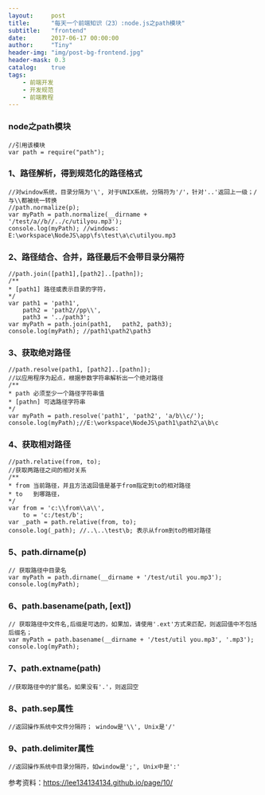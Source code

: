 ```yaml
---
layout:     post
title:      "每天一个前端知识（23）:node.js之path模块"
subtitle:   "frontend"
date:       2017-06-17 00:00:00
author:     "Tiny"
header-img: "img/post-bg-frontend.jpg"
header-mask: 0.3
catalog:    true
tags:
    - 前端开发
    - 开发规范
    - 前端教程
---
```


### node之path模块

    //引用该模块
    var path = require("path");
    
### 1、路径解析，得到规范化的路径格式

    //对window系统，目录分隔为'\', 对于UNIX系统，分隔符为'/'，针对'..'返回上一级；/与\\都被统一转换
    //path.normalize(p);
    var myPath = path.normalize(__dirname + '/test/a//b//../c/utilyou.mp3');
    console.log(myPath); //windows: E:\workspace\NodeJS\app\fs\test\a\c\utilyou.mp3
    
### 2、路径结合、合并，路径最后不会带目录分隔符

    //path.join([path1],[path2]..[pathn]);
    /**
    * [path1] 路径或表示目录的字符，
    */
    var path1 = 'path1',
        path2 = 'path2//pp\\',
        path3 = '../path3';
    var myPath = path.join(path1,   path2, path3);
    console.log(myPath); //path1\path2\path3
    
### 3、获取绝对路径

    //path.resolve(path1, [path2]..[pathn]);
    //以应用程序为起点，根据参数字符串解析出一个绝对路径
    /**
    * path 必须至少一个路径字符串值
    * [pathn] 可选路径字符串
    */
    var myPath = path.resolve('path1', 'path2', 'a/b\\c/');
    console.log(myPath);//E:\workspace\NodeJS\path1\path2\a\b\c
    
### 4、获取相对路径

    //path.relative(from, to);
    //获取两路径之间的相对关系
    /**
    * from 当前路径，并且方法返回值是基于from指定到to的相对路径
    * to   到哪路径，
    */
    var from = 'c:\\from\\a\\',
        to = 'c:/test/b';
    var _path = path.relative(from, to);
    console.log(_path); //..\..\test\b; 表示从from到to的相对路径
    
### 5、path.dirname(p)

    // 获取路径中目录名
    var myPath = path.dirname(__dirname + '/test/util you.mp3');
    console.log(myPath);
    
### 6、path.basename(path, [ext])

    // 获取路径中文件名,后缀是可选的，如果加，请使用'.ext'方式来匹配，则返回值中不包括后缀名；
    var myPath = path.basename(__dirname + '/test/util you.mp3', '.mp3');
    console.log(myPath);
    
### 7、path.extname(path)

    //获取路径中的扩展名，如果没有'.'，则返回空
    
### 8、path.sep属性

    //返回操作系统中文件分隔符； window是'\\', Unix是'/'
    
### 9、path.delimiter属性

    //返回操作系统中目录分隔符，如window是';', Unix中是':'
    
参考资料：https://lee134134134.github.io/page/10/




